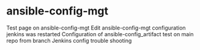 # ansible-config-mgt
Test page on ansible-config-mgt
Edit ansible-config-mgt configuration
jenkins was restarted
Configuration of ansible-config_artifact
test on main repo from branch
Jenkins config trouble shooting
